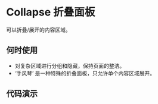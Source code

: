 # Collapse 折叠面板
可以折叠/展开的内容区域。

## 何时使用
- 对复杂区域进行分组和隐藏，保持页面的整洁。
- ‘手风琴’ 是一种特殊的折叠面板，只允许单个内容区域展开。
## 代码演示